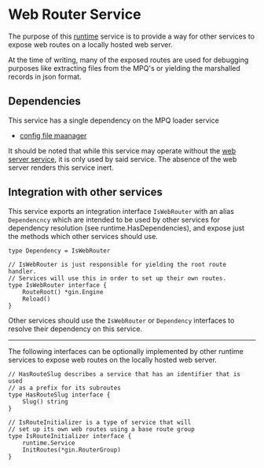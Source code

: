 # Web Router Service
The purpose of this [runtime](https://github.com/gravestench/runtime) service is
to provide a way for other services to expose web routes on a locally hosted 
web server. 

At the time of writing, many of the exposed routes are used for
debugging purposes like extracting files from the MPQ's or yielding the
marshalled records in json format.

## Dependencies
This service has a single dependency on the MPQ loader service
* [config file maanager](../config_file)

It should be noted that while this service may operate without the
[web server service](../config_file), it is only used by said service. The 
absence of the web server renders this service inert.

## Integration with other services
This service exports an integration interface `IsWebRouter` with an alias
`Dependencncy` which are intended to be used by other services for dependency
resolution (see runtime.HasDependencies), and expose just the methods which
other services should use.
```golang
type Dependency = IsWebRouter

// IsWebRouter is just responsible for yielding the root route handler.
// Services will use this in order to set up their own routes.
type IsWebRouter interface {
    RouteRoot() *gin.Engine
    Reload()
}
```

Other services should use the `IsWebRouter` or `Dependency` interfaces to resolve
their dependency on this service.

_____________

The following interfaces can be optionally implemented by other runtime services
to expose web routes on the locally hosted web server.

```golang
// HasRouteSlug describes a service that has an identifier that is used
// as a prefix for its subroutes
type HasRouteSlug interface {
    Slug() string
}
```
```golang
// IsRouteInitializer is a type of service that will
// set up its own web routes using a base route group
type IsRouteInitializer interface {
    runtime.Service
    InitRoutes(*gin.RouterGroup)
}
```
